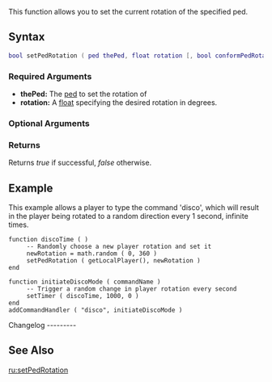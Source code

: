 This function allows you to set the current rotation of the specified ped.

Syntax
------

``` lua
bool setPedRotation ( ped thePed, float rotation [, bool conformPedRotation = false ] )         
```

### Required Arguments

-   **thePed:** The [ped](/docs/ped.md "wikilink") to set the rotation of
-   **rotation:** A [float](/docs/float.md "wikilink") specifying the desired rotation in degrees.

### Optional Arguments

### Returns

Returns *true* if successful, *false* otherwise.

Example
-------

<section name="Client" class="client" show="true">
This example allows a player to type the command 'disco', which will result in the player being rotated to a random direction every 1 second, infinite times.

    function discoTime ( )
         -- Randomly choose a new player rotation and set it
         newRotation = math.random ( 0, 360 )
         setPedRotation ( getLocalPlayer(), newRotation )
    end

    function initiateDiscoMode ( commandName )
         -- Trigger a random change in player rotation every second
         setTimer ( discoTime, 1000, 0 )
    end
    addCommandHandler ( "disco", initiateDiscoMode )

</section>
Changelog
---------

See Also
--------

[ru:setPedRotation](/docs/ru-setpedrotation.md "wikilink")
